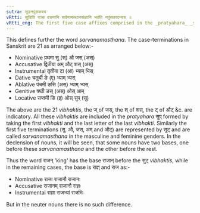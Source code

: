 ```yaml
---
sutra: सुडनपुंसकस्य
vRtti: सुडिति पञ्च वचनानि सर्वनामस्थानसंज्ञानि भवंति नपुंसकादन्यत्र ॥
vRtti_eng: The first five case affixes comprised in the _pratyahara_ _sut_. (i. e., the three case-terminations of the nominative, and the singular and dual of the accusative) are called also _sarvanamasthana_; except the case-affixes of the neuter gender.
---
```

This defines further the word _sarvanamasthana_. The case-terminations in Sanskrit are 21 as arranged below:-

- Nominative प्रथमा सु (स्) औ जस् (अस्)
- Accusative द्वितीया अम् औट् शस् (अस्)
- Instrumental तृतीया टा (आ) भ्याम् भिस्
- Dative चतुर्थी ङे (ए) भ्याम् भ्यस्
- Ablative पंचमी ङसि (अस्) भ्याम् भ्यस्
- Genitive षष्ठी ङस् (अस्) ओस् आम्
- Locative सप्तमी ङि (इ) ओस् सुप् (सु)

The above are the 21 _vibhaktis_, the ज् of जस्, the श् of शस्, the ट् of औट् &c. are indicatory. All these _vibhaktis_ are included in the _pratyahara_ सुप् formed by taking the first _vibhakti_ and the last letter of the last _vibhakti_. Similarly the first five terminations (सु. औ, जस्, अम् and औट्) are represented by सुट् and are called _sarvanamasthana_ in the masculine and feminine genders. In the declension of nouns, it will be seen, that some nouns have two bases, one before these _sarvanamasthana_ and the other before the rest.

Thus the word राजन् 'king' has the base राजान् before the सुट् _vibhaktis_, while in the remaining cases, the base is राज्ञ् and राज as:-

- Nominative राजा राजानौ राजानः
- Accusative राजानम् राजानौ राज्ञः
- Instrumental राज्ञा राजभ्यां राजभिः

But in the neuter nouns there is no such difference.
